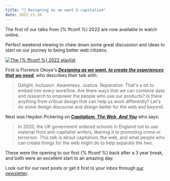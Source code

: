 ```yaml
---
title: "🍿 Designing as we want & capitalism"
date: 2022-11-30
---
```


The first of our talks from {% ffconf %} 2022 are now available to watch online.

Perfect weekend viewing to chew down some great discussion and ideas to start on our journey to being better web citizens.

[![The {% ffconf %} 2022 playlist](https://ffconf.org/images/articles/2022-talks-1.jpg)](https://www.youtube.com/playlist?list=PLZy5V2JKDfX9afwuEl1NolNpvd0yNWc8E)

First is Florence Okoye's [***Designing as we want, to create the experiences that we need***](https://www.youtube.com/watch?v=8jVRdtz-k-E&list=PLZy5V2JKDfX9afwuEl1NolNpvd0yNWc8E&index=1), who describes their talk with:

> Delight. Inclusion. Awareness. Justice. Reparation. That's a lot to embed into every workflow. Are there ways that we can combine data and research to empower the people who use our products? Is there anything from critical design that can help us work differently? Let's do some design discourse and design better for the web and beyond.

Next was Heydon Pickering on [***Capitalism, The Web, And You***](https://www.youtube.com/watch?v=GZsIhiXJjpY&list=PLZy5V2JKDfX9afwuEl1NolNpvd0yNWc8E&index=2) who says:

> In 2020, the UK government ordered schools in England not to use material from anti-capitalist writers, likening it to promoting crime or terrorism. This talk is about capitalism, the web, and what people who can create things for the web might do to help separate the two.

These were the opening to our first {% ffconf %} back after a 3 year break, and both were an excellent start to an amazing day.

Look out for our next posts or get it first to your inbox through [our newsletter](https://ffconf.org/news).
